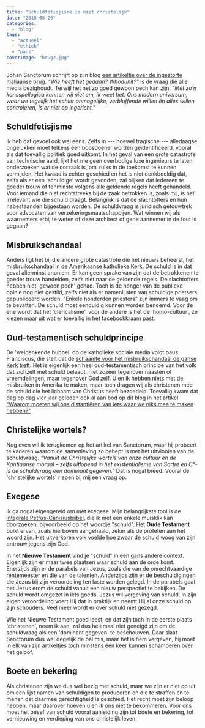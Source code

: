 ```yaml
---
title: "Schuldfetisjisme is niet christelijk"
date: "2018-08-20"
categories: 
  - "blog"
tags: 
  - "actueel"
  - "ethiek"
  - "paus"
coverImage: "brug2.jpg"
---
```


Johan Sanctorum schrijft op zijn blog [een artikeltje over de ingestorte Itialiaanse brug](https://sanctorumblog.wordpress.com/2018/08/19/hoogtevrees-een-niet-zo-dom-gevoel/). _"Wie heeft het gedaan? Whodunit?"_ is de vraag die alle media bezighoudt. Terwijl het net zo goed gewoon pech kan zijn. _"Met zo’n kansspellogica kunnen wij niet om, ik weet het. Ons modern universum, waar we tegelijk het schier onmogelijke, verbluffende willen én alles willen controleren, is er niet op ingericht."_  

## Schuldfetisjisme

Ik heb dat gevoel ook wel eens. Zelfs in --- hoewel tragische --- alledaagse ongelukken moet telkens een boosdoener worden geïdentificeerd, vooral als dat toevallig politiek goed uitkomt. In het geval van een grote catastrofe van technische aard, lijkt het me geen overbodige luxe ingenieurs te laten onderzoeken wat de oorzaak is, om zulks in de toekomst te kunnen vermijden. Het kwaad is echter geschied en het is niet denkbeeldig dat, zelfs als er een 'schuldige' wordt gevonden, zal blijken dat iedereen te goeder trouw of tenminste volgens alle geldende regels heeft gehandeld. Voor iemand die niet rechtstreeks bij de zaak betrokken is, zoals mij, is het irrelevant wie die schuld draagt. Belangrijk is dat de slachtoffers en hun nabestaanden bijgestaan worden. De schuldvraag is juridisch getouwtrek voor advocaten van verzekeringsmaatschappijen. Wat winnen wij als waarnemers erbij te weten of deze architect of gene aannemer in de fout is gegaan?  

## Misbruikschandaal

Anders ligt het bij die andere grote catastrofe die het nieuws beheerst, het misbruikschandaal in de Amerikaanse katholieke Kerk. De schuld is in dat geval allerminst anoniem. Er kan geen sprake van zijn dat de betrokkenen te goeder trouw handelden, zelfs niet naar de geldende regels. De slachtoffers hebben niet 'gewoon pech' gehad. Toch is de honger van de publieke opinie nog niet gestild, zelfs niet als er namenlijsten van schuldige prietsers gepubliceerd worden. "Enkele honderden priesters" zijn immers te vaag om te bevatten. De schuld moet eenduidig kunnen worden benoemd. Voor de ene wordt dat het 'clericalisme', voor de andere is het de 'homo-cultuur', ze kiezen maar uit wat er toevallig in het facebookkraam past.  

## Oud-testamentisch schuldprincipe

De 'weldenkende bubbel' op de katholieke sociale media volgt paus Franciscus, die stelt dat de [schaamte voor het misbruikschandaal de ganse Kerk treft](http://press.vatican.va/content/salastampa/it/bollettino/pubblico/2018/08/20/0578/01246.html#ingl). Het is eigenlijk een heel oud-testamentisch principe van het volk dat zichzelf met schuld belaadt, niet zozeer tegenover naasten of vreemdelingen, maar tegenover God zelf. U en ik hebben niets met de misbruiken in Amerika te maken, maar toch dragen wij als christenen mee de schuld die het lichaam van Christus heeft bezoedeld. Toevallig kwam dat dag op dag vier jaar geleden ook al aan bod op dit blog in het artikel ["Waarom moeten wij ons distantiëren van iets waar we niks mee te maken hebben?"](/blog/waarom-moeten-wij-ons-distantieren-van-iets-waar-we-niks-mee-te-maken-hebben/)  

## Christelijke wortels?

Nog even wil ik terugkomen op het artikel van Sanctorum, waar hij probeert te kaderen waarom de samenleving zo behept is met het uitvlooien van de schuldvraag. _"Vanuit de Christelijke wortels van onze cultuur en de Kantiaanse moraal – zelfs uitlopend in het existentialisme van Sartre en C°- is de schuldvraag een dominant gegeven."_ Dat is nogal breed. Vooral de 'christelijke wortels' riepen bij mij een vraag op.  

## Exegese

Ik ga nogal eigengereid om met exegese. Mijn belangrijkste tool is de [integrale Petrus-Canisiusbijbel](https://bijbel.gelovenleren.net/canisius.html), die ik met een enkele muisklik kan doorzoeken, bijvoorbeeld op het woordje "schuld". Het **Oude Testament** bulkt ervan, zoals hierboven aangehaald, zeker als de profeten aan het woord zijn. Het uitverkoren volk voelde hoe zwaar de schuld woog van zijn ontrouw jegens zijn God.

In het **Nieuwe Testament** vind je "schuld" in een gans andere context. Eigenlijk zijn er maar twee plaatsen waar schuld aan de orde komt. Enerzijds zijn er de parabels van Jezus, zoals die van de onrechtvaardige rentemeester en die van de talenten. Anderzijds zijn er de beschuldigingen die Jezus bij zijn veroordeling ten laste worden gelegd. In de parabels gaat het Jezus erom de schuld vanuit een nieuw perspectief te bekijken. De schuld wordt omgezet in iets goeds. Jezus wil vergeving van schuld. In zijn eigen veroordeling voert Hij dat in praktijk en neemt Hij al onze schuld op zijn schouders. Veel meer wordt er over schuld niet gezegd.  

Wie het Nieuwe Testament goed leest, en dat zijn toch in de eerste plaats 'christenen', neem ik aan, zal dus helemaal niet geneigd zijn om de schuldvraag als een 'dominant gegeven' te beschouwen. Daar slaat Sanctorum dus wel degelijk de bal mis, maar het is hem vergeven, hij moet in elk van zijn artikeltjes toch minstens één keer kunnen schamperen over het geloof.  

## Boete en bekering

Als christenen zijn we dus wel bezig met schuld, maar we zijn er niet op uit om een lijst namen van schuldigen te produceren en die te straffen en te menen dat daarmee gerechtigheid is geschied. Het recht moet zijn beloop hebben, maar daarover hoeven u en ik ons niet te bekommeren. Voor ons moet het besef van schuld vooral aanleiding zijn tot boete en bekering, tot vernieuwing en verdieping van ons christelijk leven.
